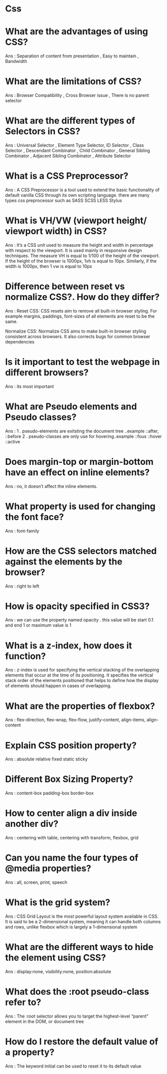 # Css

# What are the advantages of using CSS?<br>
Ans : Separation of content from presentation , Easy to maintain , Bandwidth

# What are the limitations of CSS?<br>
Ans : Browser Compatibility , Cross Browser issue , There is no parent selector

# What are the different types of Selectors in CSS?<br>
Ans : Universal Selector , Element Type Selector, ID Selector , Class Selector , Descendant Combinator , Child Combinator , General Sibling Combinator , Adjacent Sibling Combinator , Attribute Selector

# What is a CSS Preprocessor?<br>
Ans : A CSS Preprocessor is a tool used to extend the basic functionality of default vanilla CSS through its own scripting language.
there are many types css preprocessor such as SASS SCSS LESS Stylus

# What is VH/VW (viewport height/ viewport width) in CSS?<br>
Ans : It’s a CSS unit used to measure the height and width in percentage with respect to the viewport. It is used mainly in responsive design techniques. The measure VH is equal to 1/100 of the height of the viewport. If the height of the browser is 1000px, 1vh is equal to 10px. Similarly, if the width is 1000px, then 1 vw is equal to 10px

# Difference between reset vs normalize CSS?. How do they differ?<br>
 Ans : Reset CSS: CSS resets aim to remove all built-in browser styling. For example margins, paddings, font-sizes of all elements are reset to be the same. 

Normalize CSS: Normalize CSS aims to make built-in browser styling consistent across browsers. It also corrects bugs for common browser dependencies

# Is it important to test the webpage in different browsers?<br>
Ans : its most important

# What are Pseudo elements and Pseudo classes?<br>
Ans : 1 . pseudo-elements are exitsting the document tree ..example ::after, ::before
2 . pseudo-classes are only use for hovering..example ::fous ::hover ::active

# Does margin-top or margin-bottom have an effect on inline elements?<br>
Ans : no, it doesn’t affect the inline elements.

# What property is used for changing the font face?
Ans : font-family

# How are the CSS selectors matched against the elements by the browser?<br>
Ans : right to left

# How is opacity specified in CSS3?<br>
Ans : we can use the property named opacity . this value will be start 0.1 and end 1 or maximum value is 1

# What is a z-index, how does it function?<br>
Ans : z-index is used for specifying the vertical stacking of the overlapping elements that occur at the time of its positioning. It specifies the vertical stack order of the elements positioned that helps to define how the display of elements should happen in cases of overlapping.


# What are the properties of flexbox?<br>
Ans : flex-direction, flex-wrap, flex-flow, justify-content, align-items, align-content


# Explain CSS position property?<br>
Ans : absolute relative fixed static sticky

# Different Box Sizing Property?<br>
Ans : content-box padding-box border-box

# How to center align a div inside another div?<br>
Ans : centering with table, centering with transform, flexbox, grid

# Can you name the four types of @media properties?<br>
Ans : all, screen, print, speech

# What is the grid system?
Ans : CSS Grid Layout is the most powerful layout system available in CSS. It is said to be a 2-dimensional system, meaning it can handle both columns and rows, unlike flexbox which is largely a 1-dimensional system

# What are the different ways to hide the element using CSS?<br>
Ans : display:none, visibility:none, position:absolute

# What does the :root pseudo-class refer to?<br>
Ans : The :root selector allows you to target the highest-level “parent” element in the DOM, or document tree


# How do I restore the default value of a property?<br>
Ans : The keyword initial can be used to reset it to its default value





















